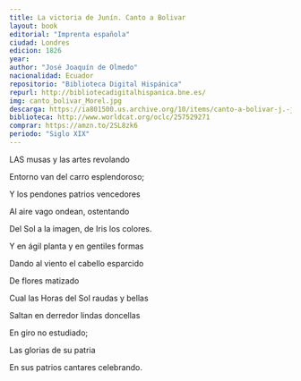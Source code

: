 ```yaml
---
title: La victoria de Junín. Canto a Bolivar
layout: book
editorial: "Imprenta española"
ciudad: Londres
edicion: 1826
year: 
author: "José Joaquín de Olmedo"
nacionalidad: Ecuador
repositorio: "Biblioteca Digital Hispánica"
repurl: http://bibliotecadigitalhispanica.bne.es/
img: canto_bolivar_Morel.jpg
descarga: https://ia801500.us.archive.org/10/items/canto-a-bolivar-j.-j.-olmedo/Canto%20a%20Bolivar%20-%20J.%20J.%20Olmedo.pdf
biblioteca: http://www.worldcat.org/oclc/257529271
comprar: https://amzn.to/2SL8zk6
periodo: "Siglo XIX"
---
```

 
LAS musas y las artes revolando

Entorno van del carro esplendoroso;

Y los pendones patrios vencedores

Al aire vago ondean, ostentando

Del Sol a la imagen, de Iris los colores.

Y en ágil planta y en gentiles formas

Dando al viento el cabello esparcido

De flores matizado

Cual las Horas del Sol raudas y bellas

Saltan en derredor lindas doncellas

En giro no estudiado;

Las glorias de su patria

En sus patrios cantares celebrando.
